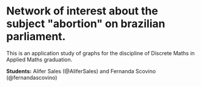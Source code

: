 # Network of interest about the subject "abortion" on brazilian parliament. 

This is an application study of graphs for the discipline of Discrete Maths in Applied Maths graduation.

**Students:** Alifer Sales (@AliferSales) and Fernanda Scovino (@fernandascovino)


